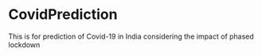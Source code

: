 # CovidPrediction

This is for prediction of Covid-19 in India considering the impact of phased lockdown
